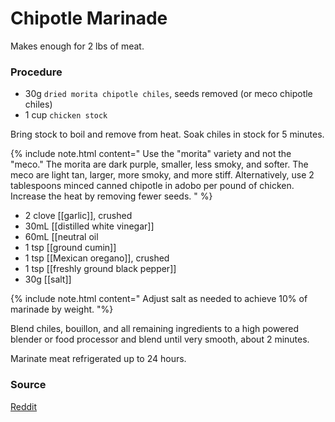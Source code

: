 # Chipotle Marinade

Makes enough for 2 lbs of meat.

### Procedure

* 30g `dried morita chipotle chiles`, seeds removed (or meco chipotle chiles)
* 1 cup `chicken stock`

Bring stock to boil and remove from heat. Soak chiles in stock for 5 minutes.

{% include note.html content="
Use the "morita" variety and not the "meco." The morita are dark purple, smaller, less smoky, and softer. The meco are light tan, larger, more smoky, and more stiff. Alternatively, use 2 tablespoons minced canned chipotle in adobo per pound of chicken. Increase the heat by removing fewer seeds.
" %}

* 2 clove [[garlic]], crushed
* 30mL [[distilled white vinegar]]
* 60mL [[neutral oil
* 1 tsp [[ground cumin]]
* 1 tsp [[Mexican oregano]], crushed
* 1 tsp [[freshly ground black pepper]]
* 30g [[salt]]

{% include note.html content="
Adjust salt as needed to achieve 10% of marinade by weight.
"%}

Blend chiles, bouillon, and all remaining ingredients to a high powered blender or food processor and blend until very smooth, about 2 minutes.

Marinate meat refrigerated up to 24 hours.

### Source

[Reddit](https://www.reddit.com/r/Cooking/comments/wg214h/an\_obsessivecompulsives\_guide\_to\_chipotles\_chicken/?utm\_source=share\&utm\_medium=ios\_app\&utm\_name=iossmf)
